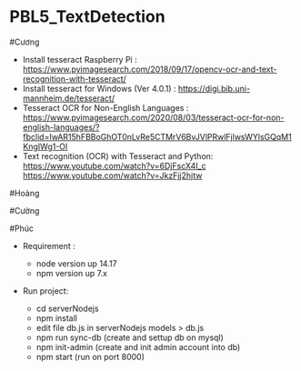 # PBL5_TextDetection

#Cương
- Install tesseract Raspberry Pi : https://www.pyimagesearch.com/2018/09/17/opencv-ocr-and-text-recognition-with-tesseract/
- Install tesseract for Windows (Ver 4.0.1) : https://digi.bib.uni-mannheim.de/tesseract/
- Tesseract OCR for Non-English Languages : https://www.pyimagesearch.com/2020/08/03/tesseract-ocr-for-non-english-languages/?fbclid=IwAR15hFBBoGhOT0nLvRe5CTMrV6BvJVlPRwlFjlwsWYlsGQqM1KngIWg1-OI
- Text recognition (OCR) with Tesseract and Python: 
		https://www.youtube.com/watch?v=6DjFscX4I_c
		https://www.youtube.com/watch?v=JkzFjj2hjtw

#Hoàng

#Cường

#Phúc

* Requirement :
	- node version up 14.17
	- npm version up 7.x

* Run project:
	- cd serverNodejs
	- npm install
	- edit file db.js in serverNodejs models > db.js
	- npm run sync-db  (create and settup db on mysql)
	- npm init-admin (create and init admin account into db)
	- npm start (run on port 8000)
